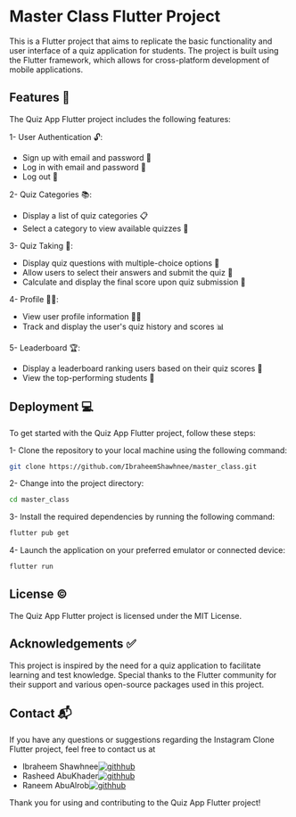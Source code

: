 # Master Class Flutter Project


This is a Flutter project that aims to replicate the basic functionality and user interface of a quiz application for students. The project is built using the Flutter framework, which allows for cross-platform development of mobile applications.

## Features 🚀
The Quiz App Flutter project includes the following features:

1- User Authentication 🔓:

- Sign up with email and password 🔑
- Log in with email and password 🔑
- Log out 🔑

2- Quiz Categories 📚:
- Display a list of quiz categories 📋
- Select a category to view available quizzes 📝

3- Quiz Taking 📝:

- Display quiz questions with multiple-choice options 📝
- Allow users to select their answers and submit the quiz 📝
- Calculate and display the final score upon quiz submission 📝


4- Profile 👨‍🎓: 

- View user profile information 💁‍♂️
- Track and display the user's quiz history and scores 📊

5- Leaderboard 🏆: 

- Display a leaderboard ranking users based on their quiz scores 🥇
- View the top-performing students 🏅


## Deployment 💻

To get started with the Quiz App Flutter project, follow these steps:

1- Clone the repository to your local machine using the following command:


```bash
git clone https://github.com/IbraheemShawhnee/master_class.git
```

2- Change into the project directory:

```bash
cd master_class
```

3- Install the required dependencies by running the following command:

```bash
flutter pub get
```

4- Launch the application on your preferred emulator or connected device:

```bash
flutter run
```


## License ©️


The Quiz App Flutter project is licensed under the MIT License.



## Acknowledgements ✅

This project is inspired by the need for a quiz application to facilitate learning and test knowledge. Special thanks to the Flutter community for their support and various open-source packages used in this project.


## Contact 📬
If you have any questions or suggestions regarding the Instagram Clone Flutter project, feel free to contact us at 
- Ibraheem Shawhnee[![githhub](https://img.shields.io/badge/GitHub-100000?style=for-the-badge&logo=github&logoColor=white)](https://github.com/IbraheemShawhnee)
- Rasheed AbuKhader[![githhub](https://img.shields.io/badge/GitHub-100000?style=for-the-badge&logo=github&logoColor=white)](https://github.com/rabukhader)
- Raneem AbuAlrob[![githhub](https://img.shields.io/badge/GitHub-100000?style=for-the-badge&logo=github&logoColor=white)](https://github.com/Raaneeem)

Thank you for using and contributing to the Quiz App Flutter project!
